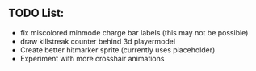## TODO List:
* fix miscolored minmode charge bar labels (this may not be possible)
* draw killstreak counter behind 3d playermodel
* Create better hitmarker sprite (currently uses placeholder)
* Experiment with more crosshair animations